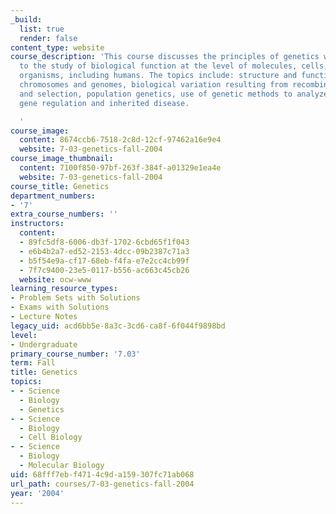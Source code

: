 ```yaml
---
_build:
  list: true
  render: false
content_type: website
course_description: 'This course discusses the principles of genetics with application
  to the study of biological function at the level of molecules, cells, and multicellular
  organisms, including humans. The topics include: structure and function of genes,
  chromosomes and genomes, biological variation resulting from recombination, mutation,
  and selection, population genetics, use of genetic methods to analyze protein function,
  gene regulation and inherited disease.

  '
course_image:
  content: 8674ccb6-7518-2c8d-12cf-97462a16e9e4
  website: 7-03-genetics-fall-2004
course_image_thumbnail:
  content: 7100f850-97bf-263f-384f-a01329e1ea4e
  website: 7-03-genetics-fall-2004
course_title: Genetics
department_numbers:
- '7'
extra_course_numbers: ''
instructors:
  content:
  - 89fc5df8-6006-db3f-1702-6cbd65f1f043
  - e6b4b2a7-ed52-2153-4dcc-09b2387c71a3
  - b5f54e9a-cf17-68eb-f4fa-e7e2cc4cb99f
  - 7f7c9400-23e5-0117-b556-ac663c45cb26
  website: ocw-www
learning_resource_types:
- Problem Sets with Solutions
- Exams with Solutions
- Lecture Notes
legacy_uid: acd6bb5e-8a3c-3cd6-ca8f-6f044f9898bd
level:
- Undergraduate
primary_course_number: '7.03'
term: Fall
title: Genetics
topics:
- - Science
  - Biology
  - Genetics
- - Science
  - Biology
  - Cell Biology
- - Science
  - Biology
  - Molecular Biology
uid: 68fff7eb-f471-4c9d-a159-307fc71ab068
url_path: courses/7-03-genetics-fall-2004
year: '2004'
---
```

